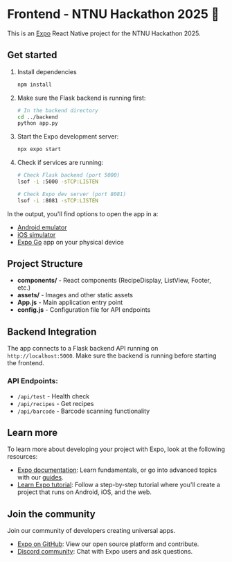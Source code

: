 # Frontend - NTNU Hackathon 2025 👋

This is an [Expo](https://expo.dev) React Native project for the NTNU Hackathon 2025.

## Get started

1. Install dependencies

   ```bash
   npm install
   ```

2. Make sure the Flask backend is running first:
   
   ```bash
   # In the backend directory
   cd ../backend
   python app.py
   ```

3. Start the Expo development server:

   ```bash
   npx expo start
   ```

4. Check if services are running:
   
   ```bash
   # Check Flask backend (port 5000)
   lsof -i :5000 -sTCP:LISTEN
   
   # Check Expo dev server (port 8081)
   lsof -i :8081 -sTCP:LISTEN
   ```

In the output, you'll find options to open the app in a:

- [Android emulator](https://docs.expo.dev/workflow/android-studio-emulator/)
- [iOS simulator](https://docs.expo.dev/workflow/ios-simulator/)
- [Expo Go](https://expo.dev/go) app on your physical device

## Project Structure

- **components/** - React components (RecipeDisplay, ListView, Footer, etc.)
- **assets/** - Images and other static assets
- **App.js** - Main application entry point
- **config.js** - Configuration file for API endpoints

## Backend Integration

The app connects to a Flask backend API running on `http://localhost:5000`. Make sure the backend is running before starting the frontend.

### API Endpoints:
- `/api/test` - Health check
- `/api/recipes` - Get recipes
- `/api/barcode` - Barcode scanning functionality

## Learn more

To learn more about developing your project with Expo, look at the following resources:

- [Expo documentation](https://docs.expo.dev/): Learn fundamentals, or go into advanced topics with our [guides](https://docs.expo.dev/guides).
- [Learn Expo tutorial](https://docs.expo.dev/tutorial/introduction/): Follow a step-by-step tutorial where you'll create a project that runs on Android, iOS, and the web.

## Join the community

Join our community of developers creating universal apps.

- [Expo on GitHub](https://github.com/expo/expo): View our open source platform and contribute.
- [Discord community](https://chat.expo.dev): Chat with Expo users and ask questions.
